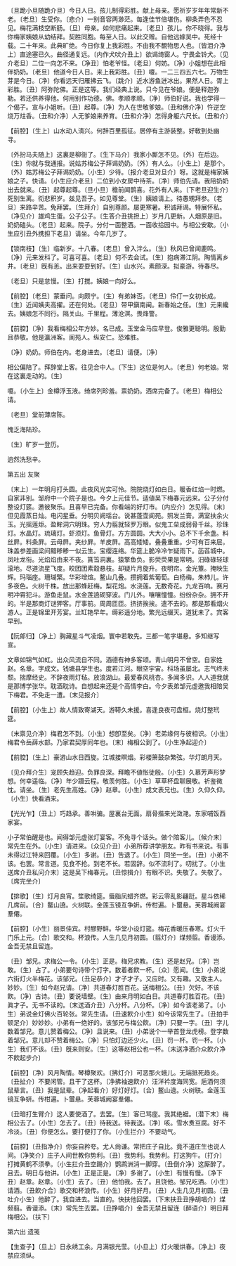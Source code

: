 <!-- { "loadSidebar": true } -->
〔旦跪小旦随跪介旦〕今日人日。孩儿制得彩胜。献上母亲。愿祈岁岁年年常新不老。〔老旦〕生受你。〔悲介〕一别音容两渺茫。每逢佳节倍堪伤。柳条弄色不忍见。梅花满枝空断肠。〔旦〕母亲。如何悲痛起来。〔老旦〕孩儿。你不晓得。我与你梅家姨娘从幼结拜。契胜同胞。每至人日。以此交赠。自他远嫁吴中。死经十载。二十年来。此典旷绝。今日你复上我彩胜。不由我不覩物思人也。〔皆泪介净上〕直途塞已久。曲径通复远。〔内作犬吠介丑上〕欲谒绮窗人。宁畏金铃犬。〔见介老旦〕二位一向怎不来。〔净丑〕怕老爷怪。〔老旦〕何妨。〔净〕小姐想在此相伴奶奶。〔老旦〕他道今日人日。来上我彩胜。〔丑〕嗄。一二三四五六七。万物生芽是今日。〔净〕你看远天归雁拂云飞。〔跳介〕近水游鱼迸冰出。果然人日。胥上彩胜。〔丑〕阿弥陀佛。正是这等。我们经典上说。只今见在爷娘。便是释迦弥勒。若还供养得他。何用别作功德。佛。孝顺孝顺。〔净〕师伯好说。我也学得一个偈子。宣与小姐听。〔丑〕起尊。〔净〕为人在世敬爹娘。〔丑和佛介净〕忤逆空烧万炷香。〔丑和介净〕人无爹娘来养育。〔丑和介净〕怎得身躯六尺长。〔丑和介〕 

【前腔】〔生上〕山水动人淸兴。何辞百里孤征。居停有主游装整。好敎到处幽寻。

〔外扮马夫随上〕这裏是柳衙了。〔生下马介〕我家小厮怎不见。〔外〕在后边。〔生〕你就与我通报。说姑苏梅公子拜谒奶奶。〔外〕有人么。〔小生上〕是那个。〔外〕姑苏梅公子拜谒奶奶。〔小生〕少待。〔报介老旦对旦介〕呀。这就是梅家姨娘之子。快请。〔小生应介老旦〕二位到小女房中待茶。〔净〕师伯先请。我陪奶奶出去就来。〔丑〕起尊起尊。〔旦小旦〕檐前闻鹊喜。花外有人来。〔下老旦迎生介〕死别生离。衔悲积岁。兹见吾子。如见尊堂。〔生〕姨娘请上。待愚甥拜参。〔老旦〕来路辛苦。免拜罢。〔生拜介〕自别尊颜。屡更寒暑。积诚拜谒。特展怀私。〔净见介〕雄鸡生蛋。公子公子。〔生答介丑挑担上〕岁月几更新。人烟原是旧。奶奶磕头。〔老旦〕起来。院子。分付一面整酒。一面收拾园中。与相公安歇。〔小生应引丑外携担下老旦〕请坐。今年几岁了。 

【锁南枝】〔生〕临新岁。十八春。〔老旦〕曾入泮么。〔生〕秋风已曾闻鹿鸣。〔净〕元来发科了。可喜可喜。〔老旦〕何不去会试。〔生〕抱病滞江阴。陶情离乡井。〔老旦〕旣有恙。出来耍耍到好。〔生〕山水兴。素颇深。拟豪游。待春尽。

〔老旦〕只是怠慢。〔生〕打搅。姨娘一向好么。 

【前腔】〔老旦〕蒙垂问。向颇宁。〔生〕有弟妹否。〔老旦〕伶仃一女初长成。〔生〕近闻姨夫高擢。还在何处。〔老旦〕带甲鎭南闽。新春始之任。〔生〕元来纔去。姨娘怎不同行。隔关山。千里程。薄沧溟。畏烽警。

【前腔】〔净〕我看梅相公年方妙。名已成。玉堂金马应早登。俊雅更聪明。殷勤且恭敬。他是瀛洲客。阆苑人。纵安仁。恐难胜。

〔净〕奶奶。师伯在内。老身进去。〔老旦〕请便。〔净〕 

相公偏陪了。拜辞堂上客。往见合中人。〔下生〕这位是何人。〔老旦〕何老娘。常在这裏走动的。〔生〕 

嗄。〔小生上〕金樽浮玉液。绮席列珍羞。禀奶奶。酒席完备了。〔老旦〕梅相公请。 

〔老旦〕堂前薄席陈。

愧乏海陆珍。

〔生〕旷岁一登历。

逈然洗愁辛。 

第五出
友聚

〔末上〕一年明月打头圆。此夜风光实可怜。院院烧灯如白日。暖香红焰一时燃。自家非别。邹府中一个院子是也。今夕上元佳节。适値吴下梅春元远来。公子分付整设灯筵。邀彼聚乐。且喜早已完备。你看端的好灯市。〔内应介〕怎见得。〔末〕但见霞蒸日灿。电闪星垂。分明贝阙瑶台。说甚蓬壶阆苑。照发兰膏。满室扶余火玉。光摇莲炬。盈眸洞穴明珠。穷人力翦就轻罗万眼。似鬼工垒成弱骨千丝。珍珠灯。水晶灯。琉璃灯。虾须灯。鱼骨灯。方方圆圆。大大小小。总不下千余盏。料丝屛。料条屛。云母屛。夹纱屛。羊皮屛。高高矮矮。叠叠重重。少可有百来层。珠盖参差画梁间黯糁糁一似云生。宝缨连络。华筵上脆冷冷乍疑雨下。菡萏城中。凤吐龙衔。光焰焰由来不夜。篔筜洞裏。猿擎鱼负。影荧荧果是常明。汨碌碌轻球滚地。尽道流星飞度。皎团团素縠悬枝。却疑片月旋升。夜明帘。金光簟。掩映生辉。玛瑙座。珊瑚檠。华彩增煊。鳌山几叠。攒拥着紫葡萄。白杨梅。朱杮儿。许多夜色。火树千株。放出那蜂赶梅。梨花炮。水浇莲。无数奇花。九龙百响。赛月明冲霄犯斗。游鱼走鼠。水金莲遶砌穿波。门儿外。嚷嚷憧憧。纷纷杂杂。拥不开的。半是那商灯谜狎客。厅事前。周周匝匝。挤挤挨挨。遣不去的。都是那看烟火游人。正是锦里开芳宴。兰缸艳早年。缛彩遥分地。繁光远缀天。道犹未了。宾客早到。 

【阮郞归】〔净上〕胸藏星斗气凌烟。寰中若敢先。三都一笔字堪悬。多知继写宣。

文章如锦气如虹。出众风流自不同。酒德有神多客颂。靑山明月不曾空。自家姓赵。名章。字成文。钱塘县学生也。度若江河。眼空宇宙。科场虽屡北。志气终未颓。揣摩经史。不辞夜雨灯毡。放浪湖山。最爱春风桃杏。多闻多识。人人道我就是那博学张华。耽酒耽诗。自想起来还是个高情李白。今夕表弟邹元虚邀我相陪吴下梅君。不免走一遭。〔末见报介〕 

【前腔】〔小生上〕故人情致寄湖天。游鞯久未援。喜逢良夜可盘桓。烧灯整玳筵。

〔末禀见介净〕梅君怎不到。〔小生〕想卽至矣。〔净〕老弟缘何与彼相识。〔小生〕梅君令岳薛水部。乃家君契厚同年也。〔末〕梅相公到了。〔小生净起迎介〕 

【前腔】〔生上〕豪游山水日西旋。江城接暝烟。彩楼箫鼓杂繁弦。华灯朗月天。

〔见介拜介生〕宠顾失趋迎。负罪良深。拜瞻不値怅徒殷。〔小生〕久慕芳声形梦想。何幸遥临。〔净〕年少蹑云程。敬羡何胜。〔小生〕草草杯盘聊展敬。祈鉴微忱。请坐。〔生〕老先生高姓。〔净〕赵章。〔小生〕成文表兄也。〔生〕久仰久仰。〔小生〕快看酒来。 

【光光乍】〔丑上〕巧趋承。善哄骗。屋裏台无面。扇骨揩来光潋滟。东家哺饭西家宴。

小子常伯醒是也。闻得邹元虚张灯宴客。不免寻个话头。做个陪客儿。〔候介末〕常先生在外。〔小生〕请进来。〔众见介丑〕小弟所荐讲学朋友。昨有书来说。有事未得过江特来回覆。〔小生〕多谢。〔丑〕吿退了。〔小生〕同坐一坐。〔丑〕小弟不该。也罢。常言道。见食不抢。到老不长。若固辞。似不流利了。叨扰了。〔小生送席介丑私问介末〕这是吴下梅春元。〔丑惊揖介〕有眼不识。失敬了。失敬了。〔席完坐介〕 

【排歌】〔生〕灯月良宵。笙歌绮筵。蜃脂凤蜡齐燃。彩云零乱影翩跹。星斗依稀几席前。〔合〕鳌山遶。火树联。金莲玉镜互争姸。传柑遍。卜蠒悬。芙蓉城阙宴羣僊。

【前腔】〔小生〕丽景佳宾。村醪野鲜。华堂小设灯筵。梅花香暖压春寒。灯火千门乐上元。〔合〕歌交和。杯浪传。人生几见月初圆。〔翦灯介〕煤频翦。香谩添。金吾无禁且留连。

〔丑〕邹兄。求梅公一令。〔小生〕正是。梅兄求教。〔生〕还是赵兄。〔净〕岂敢。〔生〕占了。小弟要句诗带个灯字。数着者飮一杯。〔众〕愿闻。〔生〕小弟说六街灯火半梅花。该邹兄。〔丑足恭介〕才子才子。又应时。又有趣。又敬主人。妙妙。〔生〕如今赵兄请。〔净〕共道春灯胜百花。送梅相公。〔丑〕欠好。不该飮。〔净〕古诗。〔丑〕要说墙壁。〔生〕由来月明如白日。共道春灯胜百花。〔丑〕眞才子。无书不读的。〔末送酒介丑〕八分杯。八分杯。〔净〕如今该老弟了。〔小生〕弟说金灯佛火百轮张。常先生请。〔丑速飮介小生〕如今该常先生了。〔丑拍手顿足介〕妙妙妙。小弟有一绝好的。该邹兄与梅公飮。〔净〕只要一字。〔丑〕字儿数着邹兄。意儿赞着梅公。〔净〕且说来。〔丑〕小弟说个一举首登龙虎榜。登字数着邹兄。意儿却不赞着梅公。〔净〕只怕灯边还少火。〔丑〕罚一杯。罚一杯。〔小生〕我们不该。〔丑〕旣来则安。〔生〕这等赵相公也一杯。〔末送净酒介众飮介净不飮起步介〕 

【前腔】〔净〕风月陶情。琴樽聚欢。〔拂灯介〕可恶那火蛾儿。无端抵死趋炎。〔丑扯介〕不要闲管。且干了这杯。〔净拂袖速飮介〕汪洋衿度海同宽。巵酒何须鼠辈言。〔丑〕我是鼠辈。〔净起看介〕好灯好灯。〔合〕鳌山遶。火树联。金莲玉镜互争姸。传柑遍。卜蠒悬。芙蓉城阙宴羣僊。

〔丑暗打生臂介〕这人要使酒了。去罢。〔生〕客已骂座。我其绝裾。〔潜下末〕梅相公去了。〔小生〕怎去了。〔丑〕待我送。待我送。〔净〕咳。雪水煑豆腐。好不冷淡。〔丑〕你便怎么。要打便打了你。〔小生拦介〕不要动气。 

【前腔】〔丑指净介〕你妄自矜夸。尤人尙谦。常把庄子自比。竟不道庄生也说人间。〔净笑介〕庄子人间世教你势利。〔丑〕我势利。我势利。打这狗牛。〔打介〕打摊黄鹤不须拳。〔小生拦介丑空踢介〕鹦鹉洲消一脚穿。〔丑倒介净〕这厮醉了。且去。明日与他讲。〔小生〕正是正是。〔净〕多谢了。〔小生〕有慢有慢。〔净下丑〕赵章。赵章。〔小生〕去了。〔丑〕他怕我。去了。且饶他。邹兄吃酒。〔小生〕请酒。〔丑飮介合〕歌交和杯浪传。〔小生〕好月好月。〔丑〕人生几见月初圆。〔丑吐介小生〕他醉了。我自进去。当直的。快扶他回罢。〔下末扶丑丑挣胡唱介〕煤频翦。香谩添。〔末〕常先生去罢。〔丑挣唱介〕金吾无禁且留连〔醉语介〕明日拜梅相公。〔扶下〕 

第六出
遗笺

【生查子】〔旦上〕日永绣工余。月满银光莹。〔小旦上〕灯火暖烘春。〔净上〕夜禁应须纵。


